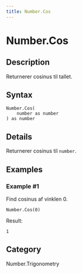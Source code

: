 ```yaml
---
title: Number.Cos
---
```


# Number.Cos


## Description

Returnerer cosinus til tallet.


## Syntax

```powerquery
Number.Cos(
    number as number
) as number
```


## Details

Returnerer cosinus til <code>number</code>.


## Examples

### Example #1 
Find cosinus af vinklen 0.
```powerquery
Number.Cos(0)
```

Result: 
```powerquery
1
```




## Category
Number.Trigonometry
